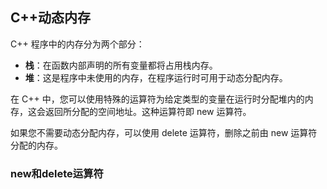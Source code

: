 ## C++动态内存

C++ 程序中的内存分为两个部分：

* **栈**：在函数内部声明的所有变量都将占用栈内存。
* **堆**：这是程序中未使用的内存，在程序运行时可用于动态分配内存。

在 C++ 中，您可以使用特殊的运算符为给定类型的变量在运行时分配堆内的内存，这会返回所分配的空间地址。这种运算符即 new 运算符。

如果您不需要动态分配内存，可以使用 delete 运算符，删除之前由 new 运算符分配的内存。

### new和delete运算符

